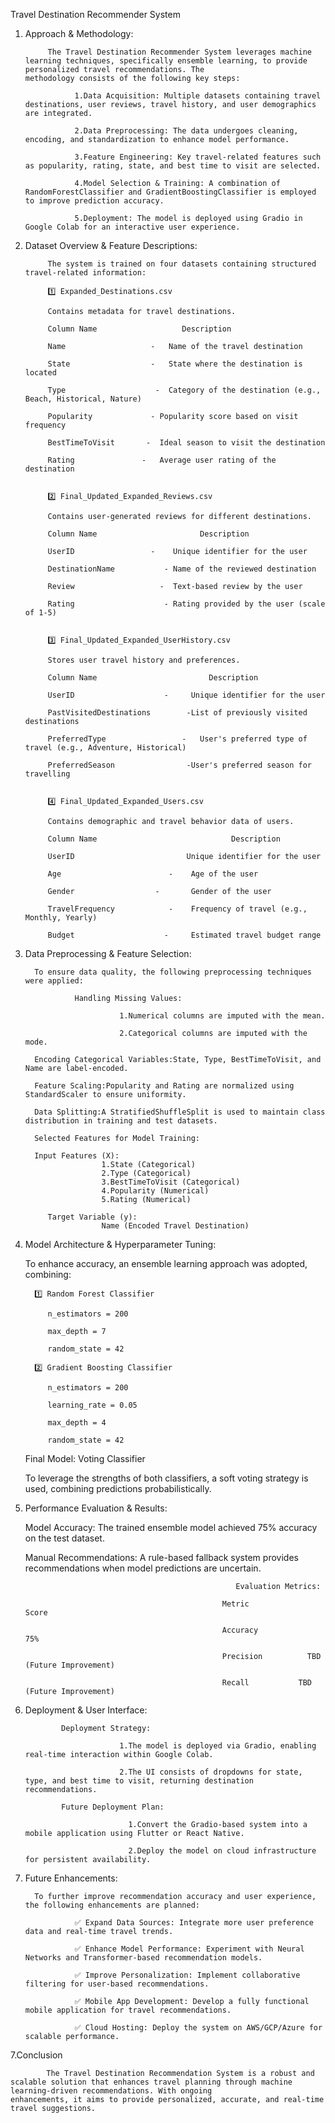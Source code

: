 Travel Destination Recommender System
1. Approach & Methodology:

            The Travel Destination Recommender System leverages machine learning techniques, specifically ensemble learning, to provide personalized travel recommendations. The                       methodology consists of the following key steps:
            
                  1.Data Acquisition: Multiple datasets containing travel destinations, user reviews, travel history, and user demographics are integrated.
               
                  2.Data Preprocessing: The data undergoes cleaning, encoding, and standardization to enhance model performance.
               
                  3.Feature Engineering: Key travel-related features such as popularity, rating, state, and best time to visit are selected.
               
                  4.Model Selection & Training: A combination of RandomForestClassifier and GradientBoostingClassifier is employed to improve prediction accuracy.
               
                  5.Deployment: The model is deployed using Gradio in Google Colab for an interactive user experience.


2. Dataset Overview & Feature Descriptions:

            The system is trained on four datasets containing structured travel-related information:
            
            1️⃣ Expanded_Destinations.csv
            
            Contains metadata for travel destinations.
            
            Column Name	                  Description
            
            Name	               -   Name of the travel destination
            
            State	               -   State where the destination is located
            
            Type	                -  Category of the destination (e.g., Beach, Historical, Nature)
            
            Popularity	           - Popularity score based on visit frequency
            
            BestTimeToVisit	      -  Ideal season to visit the destination
            
            Rating	             -   Average user rating of the destination
   
            
            2️⃣ Final_Updated_Expanded_Reviews.csv
            
            Contains user-generated reviews for different destinations.
            
            Column Name                       Description
            
            UserID	               -    Unique identifier for the user
            
            DestinationName	          - Name of the reviewed destination
            
            Review	                 -  Text-based review by the user
            
            Rating	                  - Rating provided by the user (scale of 1-5)
   
            
            3️⃣ Final_Updated_Expanded_UserHistory.csv
            
            Stores user travel history and preferences.
            
            Column Name	                        Description
            
            UserID	                  -     Unique identifier for the user
            
            PastVisitedDestinations	       -List of previously visited destinations
            
            PreferredType	              -   User's preferred type of travel (e.g., Adventure, Historical)
            
            PreferredSeason	               -User's preferred season for travelling
   
            
            4️⃣ Final_Updated_Expanded_Users.csv
            
            Contains demographic and travel behavior data of users.
            
            Column Name	                             Description
            
            UserID	                       Unique identifier for the user
            
            Age                        -    Age of the user
            
            Gender	                -       Gender of the user
            
            TravelFrequency	           -    Frequency of travel (e.g., Monthly, Yearly)
            
            Budget	                  -     Estimated travel budget range


4. Data Preprocessing & Feature Selection:

         To ensure data quality, the following preprocessing techniques were applied:
            
                  Handling Missing Values:
                  
                            1.Numerical columns are imputed with the mean.
                            
                            2.Categorical columns are imputed with the mode.
                      
         Encoding Categorical Variables:State, Type, BestTimeToVisit, and Name are label-encoded.
            
         Feature Scaling:Popularity and Rating are normalized using StandardScaler to ensure uniformity.
            
         Data Splitting:A StratifiedShuffleSplit is used to maintain class distribution in training and test datasets.
            
         Selected Features for Model Training:
            
         Input Features (X):
                        1.State (Categorical)
                        2.Type (Categorical)
                        3.BestTimeToVisit (Categorical)
                        4.Popularity (Numerical)
                        5.Rating (Numerical)
                        
            Target Variable (y):
                        Name (Encoded Travel Destination)


3. Model Architecture & Hyperparameter Tuning:

      To enhance accuracy, an ensemble learning approach was adopted, combining:
      
         1️⃣ Random Forest Classifier
            
            n_estimators = 200
            
            max_depth = 7
            
            random_state = 42

         2️⃣ Gradient Boosting Classifier
            
            n_estimators = 200
            
            learning_rate = 0.05
            
            max_depth = 4
            
            random_state = 42

      Final Model: Voting Classifier

      To leverage the strengths of both classifiers, a soft voting strategy is used, combining predictions probabilistically.

4. Performance Evaluation & Results:

      Model Accuracy: The trained ensemble model achieved 75% accuracy on the test dataset.
      
      Manual Recommendations: A rule-based fallback system provides recommendations when model predictions are uncertain.
   
                                                      Evaluation Metrics:
      
                                                   Metric	            Score
                                                                  
                                                   Accuracy	            75%
                                                                  
                                                   Precision	      TBD (Future Improvement)
                                                                  
                                                   Recall	        TBD (Future Improvement)

6. Deployment & User Interface:

               Deployment Strategy:

                            1.The model is deployed via Gradio, enabling real-time interaction within Google Colab.
            
                            2.The UI consists of dropdowns for state, type, and best time to visit, returning destination recommendations.

               Future Deployment Plan:

                              1.Convert the Gradio-based system into a mobile application using Flutter or React Native.
            
                              2.Deploy the model on cloud infrastructure for persistent availability.


7. Future Enhancements:

         To further improve recommendation accuracy and user experience, the following enhancements are planned:

                  ✅ Expand Data Sources: Integrate more user preference data and real-time travel trends.
                  
                  ✅ Enhance Model Performance: Experiment with Neural Networks and Transformer-based recommendation models.
            
                  ✅ Improve Personalization: Implement collaborative filtering for user-based recommendations.
            
                  ✅ Mobile App Development: Develop a fully functional mobile application for travel recommendations.
                  
                  ✅ Cloud Hosting: Deploy the system on AWS/GCP/Azure for scalable performance.
  
7.Conclusion

            The Travel Destination Recommendation System is a robust and scalable solution that enhances travel planning through machine learning-driven recommendations. With ongoing                 enhancements, it aims to provide personalized, accurate, and real-time travel suggestions.
